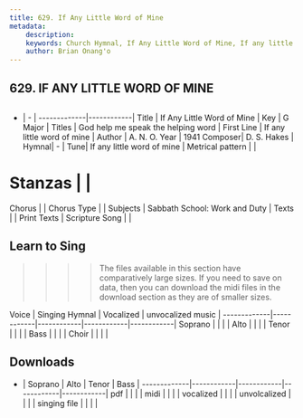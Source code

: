 ```yaml
---
title: 629. If Any Little Word of Mine
metadata:
    description: 
    keywords: Church Hymnal, If Any Little Word of Mine, If any little word of mine  , God help me speak the helping word
    author: Brian Onang'o
---
```



## 629. IF ANY LITTLE WORD OF MINE

```txt

```

- |   -  |
-------------|------------|
Title | If Any Little Word of Mine |
Key | G Major |
Titles | God help me speak the helping word |
First Line | If any little word of mine   |
Author | A. N. O.
Year | 1941
Composer| D. S. Hakes |
Hymnal|  - |
Tune| If any little word of mine |
Metrical pattern | |
# Stanzas |  |
Chorus |  |
Chorus Type |  |
Subjects | Sabbath School: Work and Duty |
Texts |  |
Print Texts | 
Scripture Song |  |
  
## Learn to Sing

>>>> The files available in this section have comparatively large sizes. If you need to save on data, then you can download the midi files in the download section as they are of smaller sizes.

Voice |  Singing Hymnal | Vocalized | unvocalized music |
-------------|------------|------------|------------|------------|
Soprano | | | |
Alto | | | |
Tenor | | | |
Bass | | | |
Choir | | | |

## Downloads

- |  Soprano | Alto | Tenor | Bass |
-------------|------------|------------|------------|------------|
pdf | | | |
midi | | | |
vocalized | | | |
unvolcalized | | | |
singing file | | | |
  